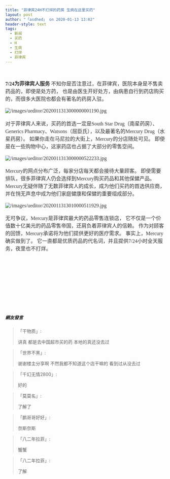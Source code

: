 ```yaml
---
title: "菲律宾24H不打烊的药房 生病在这里买药"
layout: post
author: "「asdhed」 on 2020-01-13 13:02"
header-style: text
tags:
  - 新闻
  - 买药
  - H
  - 生病
  - 打烊
  - 菲律宾
---
```


<input type="hidden" value="菲乐园提供">
<br>
<br>
<span style="overflow-wrap: break-word; color: rgb(51, 51, 51);"><span style="overflow-wrap: break-word;"><span style="font-family:微软雅黑;overflow-wrap: break-word;"><span style="font-size:16px;overflow-wrap: break-word;"><span style="overflow-wrap: break-word; font-weight: 700;">7/24为菲律宾人服务</span></span></span></span></span>
<span style="overflow-wrap: break-word; color: rgb(51, 51, 51);"><span style="font-size:16px;overflow-wrap: break-word;"></span></span>
<span style="overflow-wrap: break-word; color: rgb(51, 51, 51);"><span style="overflow-wrap: break-word;"><span style="font-family:微软雅黑;overflow-wrap: break-word;"><span style="font-size:16px;overflow-wrap: break-word;">不知你是否注意过，在菲律宾，医院本身是不售卖药品的，即使是处方药，</span></span></span></span>
<span style="overflow-wrap: break-word; color: rgb(51, 51, 51);"><span style="overflow-wrap: break-word;"><span style="font-family:微软雅黑;overflow-wrap: break-word;"><span style="font-size:16px;overflow-wrap: break-word;">也是由医生开好处方，由病患自行到药店购买的，而很多大医院也都会有著名的药房入驻。</span></span></span></span>
<span style="overflow-wrap: break-word; color: rgb(51, 51, 51);"><span style="overflow-wrap: break-word;"><span style="font-family:微软雅黑;overflow-wrap: break-word;"><span style="font-size:16px;overflow-wrap: break-word;"><br></span></span></span></span>
<span style="overflow-wrap: break-word; color: rgb(51, 51, 51);"><span style="overflow-wrap: break-word;"><span style="font-family:微软雅黑;overflow-wrap: break-word;"><span style="font-size:16px;overflow-wrap: break-word;"><br></span></span></span></span>
<span style="overflow-wrap: break-word; color: rgb(51, 51, 51);"><span style="overflow-wrap: break-word;"><span style="font-family:微软雅黑;overflow-wrap: break-word;"><span style="font-size:16px;overflow-wrap: break-word;"><img src="http://images.feileyuan.com/images/ueditor/2020011313000000001190.jpg" title="/images/ueditor/2020011313000000001190.jpg" alt="/images/ueditor/2020011313000000001190.jpg"></span></span></span></span>
<span style="overflow-wrap: break-word; color: rgb(51, 51, 51);"><span style="overflow-wrap: break-word;"><span style="font-family:微软雅黑;overflow-wrap: break-word;"><span style="font-size:16px;overflow-wrap: break-word;"><br></span></span></span></span>
<span style="overflow-wrap: break-word; color: rgb(51, 51, 51);"><span style="overflow-wrap: break-word;"><span style="font-family:微软雅黑;overflow-wrap: break-word;"><span style="font-size:16px;overflow-wrap: break-word;"><br></span></span></span></span>
<span style="overflow-wrap: break-word; color: rgb(51, 51, 51);"><span style="overflow-wrap: break-word;"><span style="font-family:微软雅黑;overflow-wrap: break-word;"><span style="font-size:16px;overflow-wrap: break-word;"></span></span></span></span>
<span style="overflow-wrap: break-word; color: rgb(51, 51, 51);"><span style="overflow-wrap: break-word;"><span style="font-family:微软雅黑;overflow-wrap: break-word;"><span style="font-size:16px;overflow-wrap: break-word;">对于菲律宾人来说，买药的首选一定是South Star Drug（南星药房）、</span></span></span></span>
<span style="overflow-wrap: break-word; color: rgb(51, 51, 51);"><span style="overflow-wrap: break-word;"><span style="font-family:微软雅黑;overflow-wrap: break-word;"><span style="font-size:16px;overflow-wrap: break-word;">Generics Pharmacy、Watsons（屈臣氏），以及最著名的Mercury Drug（水星药房）。</span></span></span></span>
<span style="overflow-wrap: break-word; color: rgb(51, 51, 51);"><span style="font-size:16px;overflow-wrap: break-word;"></span></span>
<span style="overflow-wrap: break-word; color: rgb(51, 51, 51);"><span style="overflow-wrap: break-word;"><span style="font-family:微软雅黑;overflow-wrap: break-word;"><span style="font-size:16px;overflow-wrap: break-word;">如果你走在马尼拉的大街上，Mercury的分店随处可见。</span></span></span></span>
<span style="overflow-wrap: break-word; color: rgb(51, 51, 51);"><span style="overflow-wrap: break-word;"><span style="font-family:微软雅黑;overflow-wrap: break-word;"><span style="font-size:16px;overflow-wrap: break-word;">即使是在一些购物中心，这家药店也占据了大部分的零售空间。</span></span></span></span>
<span style="overflow-wrap: break-word; color: rgb(51, 51, 51);"><span style="overflow-wrap: break-word;"><span style="font-family:微软雅黑;overflow-wrap: break-word;"><span style="font-size:16px;overflow-wrap: break-word;"><br></span></span></span></span>
<span style="overflow-wrap: break-word; color: rgb(51, 51, 51);"><span style="overflow-wrap: break-word;"><span style="font-family:微软雅黑;overflow-wrap: break-word;"><span style="font-size:16px;overflow-wrap: break-word;"><br></span></span></span></span>
<span style="overflow-wrap: break-word; color: rgb(51, 51, 51);"><span style="overflow-wrap: break-word;"><span style="font-family:微软雅黑;overflow-wrap: break-word;"><span style="font-size:16px;overflow-wrap: break-word;"><img src="http://images.feileyuan.com/images/ueditor/2020011313000000522233.jpg" title="/images/ueditor/2020011313000000522233.jpg" alt="/images/ueditor/2020011313000000522233.jpg"></span></span></span></span>
<span style="overflow-wrap: break-word; color: rgb(51, 51, 51);"><span style="overflow-wrap: break-word;"><span style="font-family:微软雅黑;overflow-wrap: break-word;"><span style="font-size:16px;overflow-wrap: break-word;"><br></span></span></span></span>
<br>
<span style="overflow-wrap: break-word; color: rgb(51, 51, 51);"><span style="overflow-wrap: break-word;"><span style="font-family:微软雅黑;overflow-wrap: break-word;"><span style="font-size:16px;overflow-wrap: break-word;">Mercury的网点分布广泛，每家分店每天都会接待大量顾客。</span></span></span></span>
<span style="overflow-wrap: break-word; color: rgb(51, 51, 51);"><span style="overflow-wrap: break-word;"><span style="font-family:微软雅黑;overflow-wrap: break-word;"><span style="font-size:16px;overflow-wrap: break-word;">即使需要排队，很多菲律宾人仍会选择到Mercury购买药品和其他保健产品。</span></span></span></span>
<span style="overflow-wrap: break-word; color: rgb(51, 51, 51);"><span style="font-size:16px;overflow-wrap: break-word;"></span></span>
<span style="overflow-wrap: break-word; color: rgb(51, 51, 51);"><span style="overflow-wrap: break-word;"><span style="font-family:微软雅黑;overflow-wrap: break-word;"><span style="font-size:16px;overflow-wrap: break-word;">Mercury无疑伴随了无数菲律宾人的成长，成为他们买药的首选供应商，</span></span></span></span>
<span style="overflow-wrap: break-word; color: rgb(51, 51, 51);"><span style="overflow-wrap: break-word;"><span style="font-family:微软雅黑;overflow-wrap: break-word;"><span style="font-size:16px;overflow-wrap: break-word;">并在悄无声息中成为他们家庭健康和保健的重要组成部分。</span></span></span></span>
<span style="overflow-wrap: break-word; color: rgb(51, 51, 51);"><span style="overflow-wrap: break-word;"><span style="font-family:微软雅黑;overflow-wrap: break-word;"><span style="font-size:16px;overflow-wrap: break-word;"><br></span></span></span></span>
<span style="overflow-wrap: break-word; color: rgb(51, 51, 51);"><span style="overflow-wrap: break-word;"><span style="font-family:微软雅黑;overflow-wrap: break-word;"><span style="font-size:16px;overflow-wrap: break-word;"><br></span></span></span></span>
<span style="overflow-wrap: break-word; color: rgb(51, 51, 51);"><span style="overflow-wrap: break-word;"><span style="font-family:微软雅黑;overflow-wrap: break-word;"><span style="font-size:16px;overflow-wrap: break-word;"><img src="http://images.feileyuan.com/images/ueditor/2020011313010000511929.jpg" title="/images/ueditor/2020011313010000511929.jpg" alt="/images/ueditor/2020011313010000511929.jpg"></span></span></span></span>
<span style="overflow-wrap: break-word; color: rgb(51, 51, 51);"><span style="overflow-wrap: break-word;"><span style="font-family:微软雅黑;overflow-wrap: break-word;"><span style="font-size:16px;overflow-wrap: break-word;"><br></span></span></span></span>
<br>
<span style="overflow-wrap: break-word; color: rgb(51, 51, 51);"><span style="overflow-wrap: break-word;"><span style="font-family:微软雅黑;overflow-wrap: break-word;"><span style="font-size:16px;overflow-wrap: break-word;">无可争议，Mercury是菲律宾最大的药品零售连锁店，</span></span></span></span>
<span style="overflow-wrap: break-word; color: rgb(51, 51, 51);"><span style="overflow-wrap: break-word;"><span style="font-family:微软雅黑;overflow-wrap: break-word;"><span style="font-size:16px;overflow-wrap: break-word;">它不仅是一个价值数十亿美元的药品零售帝国，还肩负着菲律宾人的信赖。</span></span></span></span>
<span style="overflow-wrap: break-word; color: rgb(51, 51, 51);"><span style="overflow-wrap: break-word;"><span style="font-family:微软雅黑;overflow-wrap: break-word;"><span style="font-size:16px;overflow-wrap: break-word;">作为对顾客的回馈，Mercury承诺将为他们提供更好的医疗需求。</span></span></span></span>
<span style="overflow-wrap: break-word; color: rgb(51, 51, 51);"><span style="font-size:16px;overflow-wrap: break-word;"></span></span>
<span style="overflow-wrap: break-word; color: rgb(51, 51, 51);"><span style="overflow-wrap: break-word;"><span style="font-family:微软雅黑;overflow-wrap: break-word;"><span style="font-size:16px;overflow-wrap: break-word;">事实上，Mercury确实做到了。</span></span></span></span>
<span style="overflow-wrap: break-word; color: rgb(51, 51, 51);"><span style="overflow-wrap: break-word;"><span style="font-family:微软雅黑;overflow-wrap: break-word;"><span style="font-size:16px;overflow-wrap: break-word;">它一直都是优质药品的代名词，并且提供7/24小时全天服务，夜里也不打烊。</span></span></span></span>
<span style="overflow-wrap: break-word; color: rgb(51, 51, 51);"><span style="overflow-wrap: break-word;"><span style="font-family:微软雅黑;overflow-wrap: break-word;"><span style="font-size:16px;overflow-wrap: break-word;"><br></span></span></span></span>
<span style="overflow-wrap: break-word; color: rgb(51, 51, 51);"><span style="overflow-wrap: break-word;"><span style="font-family:微软雅黑;overflow-wrap: break-word;"><span style="font-size:16px;overflow-wrap: break-word;"><br></span></span></span></span>
<span style="overflow-wrap: break-word; color: rgb(51, 51, 51);"><span style="overflow-wrap: break-word;"><span style="font-family:微软雅黑;overflow-wrap: break-word;"><span style="font-size:16px;overflow-wrap: break-word;"><br></span></span></span></span><br>
<span style="overflow-wrap: break-word; color: rgb(51, 51, 51);"><span style="overflow-wrap: break-word;"><span style="font-family:微软雅黑;overflow-wrap: break-word;"><span style="font-size:16px;overflow-wrap: break-word;"><br></span></span></span></span><br>
<span style="overflow-wrap: break-word; color: rgb(51, 51, 51);"><span style="overflow-wrap: break-word;"><span style="font-family:微软雅黑;overflow-wrap: break-word;"><span style="font-size:16px;overflow-wrap: break-word;"><br></span></span></span></span>
<span style="overflow-wrap: break-word; color: rgb(51, 51, 51);"><span style="overflow-wrap: break-word;"><span style="font-family:微软雅黑;overflow-wrap: break-word;"><span style="font-size:16px;overflow-wrap: break-word;"><br></span></span></span></span><br>
<span style="overflow-wrap: break-word; color: rgb(51, 51, 51);"><span style="overflow-wrap: break-word;"><span style="font-family:微软雅黑;overflow-wrap: break-word;"><span style="font-size:16px;overflow-wrap: break-word;"><br></span></span></span></span>
<br>

##### 網友發言 
> 「干物质」:
> <p>讲真 都是去中国超市买的药 本地的真还没去过</p>

> 「世界不黑」:
> <p>谢谢楼主分享啊 不然我都不知道这个店干嘛的 看到过从没去过<br></p>

> 「千幻无情2800」:
> <p>好的</p>

> 「莫莫名」:
> <p>了解了</p>

> 「鹏哥哥好好」:
> <p>奈斯奈斯</p>

> 「八二年拉菲」:
> <p>蟹蟹</p>

> 「八二年拉菲」:
> <p>了解</p>


